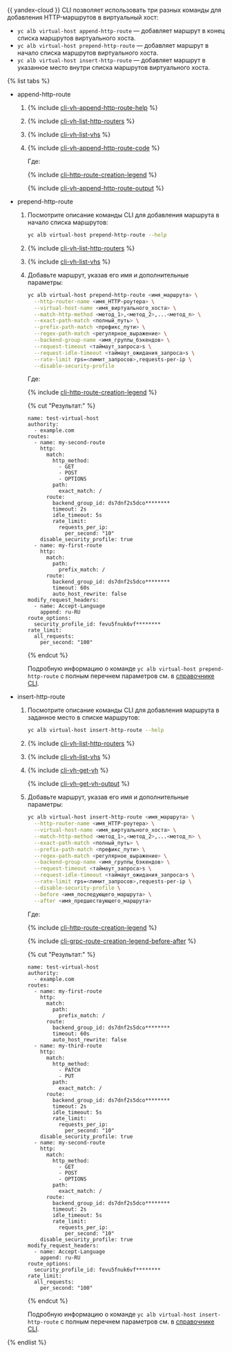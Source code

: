 {{ yandex-cloud }} CLI позволяет использовать три разных команды для добавления HTTP-маршрутов в виртуальный хост:

* `yc alb virtual-host append-http-route` — добавляет маршрут в конец списка маршрутов виртуального хоста.
* `yc alb virtual-host prepend-http-route` — добавляет маршрут в начало списка маршрутов виртуального хоста.
* `yc alb virtual-host insert-http-route` — добавляет маршрут в указанное место внутри списка маршрутов виртуального хоста.

{% list tabs %}

- append-http-route

  1. {% include [cli-vh-append-http-route-help](./cli-vh-append-http-route-help.md) %}
  1. {% include [cli-vh-list-http-routers](./cli-vh-list-http-routers.md) %}
  1. {% include [cli-vh-list-vhs](./cli-vh-list-vhs.md) %}
  1. {% include [cli-vh-append-http-route-code](./cli-vh-append-http-route-code.md) %}

      Где:

      {% include [cli-http-route-creation-legend](./cli-http-route-creation-legend.md) %}

      {% include [cli-vh-append-http-route-output](./cli-vh-append-http-route-output.md) %}

- prepend-http-route

  1. Посмотрите описание команды CLI для добавления маршрута в начало списка маршрутов:

      ```bash
      yc alb virtual-host prepend-http-route --help
      ```
  1. {% include [cli-vh-list-http-routers](./cli-vh-list-http-routers.md) %}
  1. {% include [cli-vh-list-vhs](./cli-vh-list-vhs.md) %}
  1. Добавьте маршрут, указав его имя и дополнительные параметры:

      ```bash
      yc alb virtual-host prepend-http-route <имя_маршрута> \
        --http-router-name <имя_HTTP-роутера> \
        --virtual-host-name <имя_виртуального_хоста> \
        --match-http-method <метод_1>,<метод_2>,...<метод_n> \
        --exact-path-match <полный_путь> \
        --prefix-path-match <префикс_пути> \
        --regex-path-match <регулярное_выражение> \
        --backend-group-name <имя_группы_бэкендов> \
        --request-timeout <таймаут_запроса>s \
        --request-idle-timeout <таймаут_ожидания_запроса>s \
        --rate-limit rps=<лимит_запросов>,requests-per-ip \
        --disable-security-profile
      ```

      Где:

      {% include [cli-http-route-creation-legend](./cli-http-route-creation-legend.md) %}

      {% cut "Результат:" %}

      ```text
      name: test-virtual-host
      authority:
        - example.com
      routes:
        - name: my-second-route
          http:
            match:
              http_method:
                - GET
                - POST
                - OPTIONS
              path:
                exact_match: /
            route:
              backend_group_id: ds7dnf2s5dco********
              timeout: 2s
              idle_timeout: 5s
              rate_limit:
                requests_per_ip:
                  per_second: "10"
          disable_security_profile: true
        - name: my-first-route
          http:
            match:
              path:
                prefix_match: /
            route:
              backend_group_id: ds7dnf2s5dco********
              timeout: 60s
              auto_host_rewrite: false
      modify_request_headers:
        - name: Accept-Language
          append: ru-RU
      route_options:
        security_profile_id: fevu5fnuk6vf********
      rate_limit:
        all_requests:
          per_second: "100"
      ```

      {% endcut %}

      Подробную информацию о команде `yc alb virtual-host prepend-http-route` с полным перечнем параметров см. в [справочнике CLI](../../../cli/cli-ref/application-load-balancer/cli-ref/virtual-host/prepend-http-route.md).

- insert-http-route

  1. Посмотрите описание команды CLI для добавления маршрута в заданное место в списке маршрутов:

      ```bash
      yc alb virtual-host insert-http-route --help
      ```
  1. {% include [cli-vh-list-http-routers](./cli-vh-list-http-routers.md) %}
  1. {% include [cli-vh-list-vhs](./cli-vh-list-vhs.md) %}
  1. {% include [cli-vh-get-vh](./cli-vh-get-vh.md) %}

      {% include [cli-vh-get-vh-output](./cli-vh-get-vh-output.md) %}

  1. Добавьте маршрут, указав его имя и дополнительные параметры:

      ```bash
      yc alb virtual-host insert-http-route <имя_маршрута> \
        --http-router-name <имя_HTTP-роутера> \
        --virtual-host-name <имя_виртуального_хоста> \
        --match-http-method <метод_1>,<метод_2>,...<метод_n> \
        --exact-path-match <полный_путь> \
        --prefix-path-match <префикс_пути> \
        --regex-path-match <регулярное_выражение> \
        --backend-group-name <имя_группы_бэкендов> \
        --request-timeout <таймаут_запроса>s \
        --request-idle-timeout <таймаут_ожидания_запроса>s \
        --rate-limit rps=<лимит_запросов>,requests-per-ip \
        --disable-security-profile \
        --before <имя_последующего_маршрута> \
        --after <имя_предшествующего_маршрута>
      ```

      Где:

      {% include [cli-http-route-creation-legend](./cli-http-route-creation-legend.md) %}

      {% include [cli-grpc-route-creation-legend-before-after](./cli-grpc-route-creation-legend-before-after.md) %}

      {% cut "Результат:" %}

      ```text
      name: test-virtual-host
      authority:
        - example.com
      routes:
        - name: my-first-route
          http:
            match:
              path:
                prefix_match: /
            route:
              backend_group_id: ds7dnf2s5dco********
              timeout: 60s
              auto_host_rewrite: false
        - name: my-third-route
          http:
            match:
              http_method:
                - PATCH
                - PUT
              path:
                exact_match: /
            route:
              backend_group_id: ds7dnf2s5dco********
              timeout: 2s
              idle_timeout: 5s
              rate_limit:
                requests_per_ip:
                  per_second: "10"
          disable_security_profile: true
        - name: my-second-route
          http:
            match:
              http_method:
                - GET
                - POST
                - OPTIONS
              path:
                exact_match: /
            route:
              backend_group_id: ds7dnf2s5dco********
              timeout: 2s
              idle_timeout: 5s
              rate_limit:
                requests_per_ip:
                  per_second: "10"
          disable_security_profile: true
      modify_request_headers:
        - name: Accept-Language
          append: ru-RU
      route_options:
        security_profile_id: fevu5fnuk6vf********
      rate_limit:
        all_requests:
          per_second: "100"
      ```

      {% endcut %}

      Подробную информацию о команде `yc alb virtual-host insert-http-route` с полным перечнем параметров см. в [справочнике CLI](../../../cli/cli-ref/application-load-balancer/cli-ref/virtual-host/insert-http-route.md).

{% endlist %}